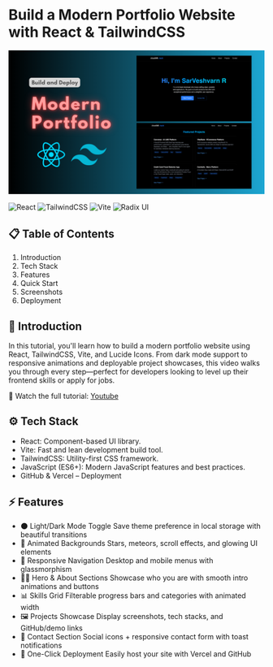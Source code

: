 # Build a Modern Portfolio Website with React & TailwindCSS

![banner](/banner.png)

![React](https://img.shields.io/badge/react-%2320232a.svg?style=for-the-badge&logo=react&logoColor=%2361DAFB) ![TailwindCSS](https://img.shields.io/badge/tailwindcss-%2338B2AC.svg?style=for-the-badge&logo=tailwind-css&logoColor=white) ![Vite](https://img.shields.io/badge/vite-%23646CFF.svg?style=for-the-badge&logo=vite&logoColor=white) ![Radix UI](https://img.shields.io/badge/radix%20ui-161618.svg?style=for-the-badge&logo=radix-ui&logoColor=white)

## 📋 Table of Contents

1. Introduction
2. Tech Stack
3. Features
4. Quick Start
5. Screenshots
6. Deployment

## 🚀 Introduction

In this tutorial, you'll learn how to build a modern portfolio website using React, TailwindCSS, Vite, and Lucide Icons. From dark mode support to responsive animations and deployable project showcases, this video walks you through every step—perfect for developers looking to level up their frontend skills or apply for jobs.

🎥 Watch the full tutorial: [Youtube](https://www.youtube.com)

## ⚙️ Tech Stack

- React: Component-based UI library.
- Vite: Fast and lean development build tool.
- TailwindCSS: Utility-first CSS framework.
- JavaScript (ES6+): Modern JavaScript features and best practices.
- GitHub & Vercel – Deployment

## ⚡️ Features

- 🌑 Light/Dark Mode Toggle Save theme preference in local storage with beautiful transitions
- 💫 Animated Backgrounds Stars, meteors, scroll effects, and glowing UI elements
- 📱 Responsive Navigation Desktop and mobile menus with glassmorphism
- 👨‍💻 Hero & About Sections Showcase who you are with smooth intro animations and buttons
- 📊 Skills Grid Filterable progress bars and categories with animated width
- 🖼️ Projects Showcase Display screenshots, tech stacks, and GitHub/demo links
- 📩 Contact Section Social icons + responsive contact form with toast notifications
- 🚀 One-Click Deployment Easily host your site with Vercel and GitHub
